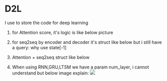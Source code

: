 # D2L
I use to store the code for deep learning

1) for Attention score, it's logic is like below picture
   

2) for seq2seq by encoder and decoder it's struct like below
    but i still have a query: why use state[-1] 


3) Attention + seq2seq struct like below


4) When using RNN,GRU,LTSM we have a param num_layer, i cannot understand but below image explain:
    <img src="C:\Users\50588\Desktop\深度学习代码\image\numer_layer.png"/>

